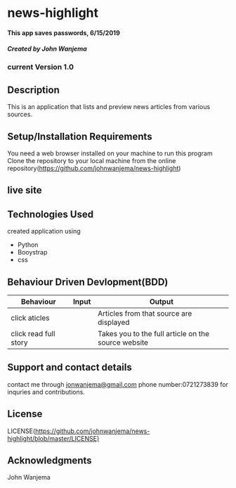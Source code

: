 # news-highlight

#### This app saves passwords, 6/15/2019

#### _Created by John Wanjema_

### current Version 1.0

## Description

This is an application that lists and preview news articles from various sources.

## Setup/Installation Requirements

You need a web browser installed on your machine to run this program
Clone the repository to your local machine from the online repository(https://github.com/johnwanjema/news-highlight)

## live site

## Technologies Used

created application using

- Python
- Booystrap
- css

## Behaviour Driven Devlopment(BDD)

| Behaviour             | Input | Output                                              |
| --------------------- | ----- | --------------------------------------------------- |
| click aticles         |       | Articles from that source are displayed             |
| click read full story |       | Takes you to the full article on the source website |

## Support and contact details

contact me through jonwanjema@gmail.com
phone number:0721273839 for inquries and contributions.

## License

LICENSE(<https://github.com/johnwanjema/news-highlight/blob/master/LICENSE)>

## Acknowledgments

John Wanjema

